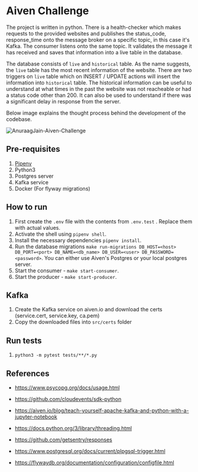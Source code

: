 # Aiven Challenge

The project is written in python. There is a health-checker which makes requests to the provided websites and publishes the status_code, response_time onto the message broker on a specific topic, in this case it's Kafka. The consumer listens onto the same topic. It validates the message it has received and saves that information into a live table in the database.

The database consists of `live` and `historical` table. As the name suggests, the `live` table has the most recent information of the website. There are two triggers on `live` table which on INSERT / UPDATE actions will insert the information into `historical` table. The historical information can be useful to understand at what times in the past the website was not reacheable or had a status code other than 200. It can also be used to understand if there was a significant delay in response from the server.

Below image explains the thought process behind the development of the codebase.

![AnuraagJain-Aiven-Challenge](https://i.imgur.com/IAJmHAD.png)

## Pre-requisites

1. [Pipenv](https://pipenv.pypa.io/en/latest/)
2. Python3
3. Postgres server
4. Kafka service
5. Docker (For flyway migrations)

## How to run

1. First create the `.env` file with the contents from `.env.test` . Replace them with actual values.
2. Activate the shell using `pipenv shell`.
3. Install the necessary dependencies `pipenv install`.
4. Run the database migrations `make run-migrations DB_HOST=<host> DB_PORT=<port> DB_NAME=<db_name> DB_USER=<user> DB_PASSWORD=<password>`. You can either use Aiven's Postgres or your local postgres server.
5. Start the consumer - `make start-consumer`.
6. Start the producer - `make start-producer`.

## Kafka

1. Create the Kafka service on aiven.io and download the certs (service.cert, service.key, ca.pem)
2. Copy the downloaded files into `src/certs` folder

## Run tests

1.  `python3 -m pytest tests/**/*.py`

## References

- https://www.psycopg.org/docs/usage.html

- https://github.com/cloudevents/sdk-python

- https://aiven.io/blog/teach-yourself-apache-kafka-and-python-with-a-jupyter-notebook

- https://docs.python.org/3/library/threading.html

- https://github.com/getsentry/responses

- https://www.postgresql.org/docs/current/plpgsql-trigger.html

- https://flywaydb.org/documentation/configuration/configfile.html
